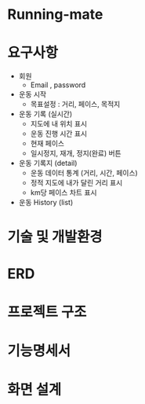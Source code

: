 # Running-mate

# 요구사항
- 회원
  - Email , password
- 운동 시작
  - 목표설정 : 거리, 페이스, 목적지
- 운동 기록 (실시간)
  - 지도에 내 위치 표시
  - 운동 진행 시간 표시
  - 현재 페이스
  - 일시정지, 재개, 정지(완료) 버튼
- 운동 기록지 (detail)
  - 운동 데이터 통계 (거리, 시간, 페이스)
  - 정적 지도에 내가 달린 거리 표시
  - km당 페이스 차트 표시
- 운동 History (list)

# 기술 및 개발환경

# ERD

# 프로젝트 구조

# 기능명세서

# 화면 설계

